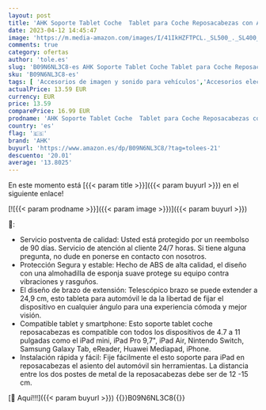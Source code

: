 ```yaml
---
layout: post
title: 'AHK Soporte Tablet Coche  Tablet para Coche Reposacabezas con Apoyo 360 Rotación para 4 4~11 Pulgadas iPad  iPhone  Galaxy Tab  Huawei Mediapad  Switch et d autres Smartphones'
date: 2023-04-12 14:45:47
image: 'https://m.media-amazon.com/images/I/41IkHZFTPCL._SL500_._SL400_.jpg'
comments: true
category: ofertas
author: 'tole.es'
slug: 'B09N6NL3C8-es AHK Soporte Tablet Coche Tablet para Coche Reposacabezas...'
sku: 'B09N6NL3C8-es'
tags: [ 'Accesorios de imagen y sonido para vehículos','Accesorios electrónicos para vehículos','Electrónica','Electrónica para vehículos','Soportes de tablet para el reposacabezas del vehículo','ahk','ipad','iphone','🇪🇸', ]
actualPrice: 13.59 EUR
currency: EUR
price: 13.59
comparePrice: 16.99 EUR
prodname: 'AHK Soporte Tablet Coche  Tablet para Coche Reposacabezas con Apoyo 360 Rotación para 4 4~11 Pulgadas iPad  iPhone  Galaxy Tab  Huawei Mediapad  Switch et d autres Smartphones'
country: 'es'
flag: '🇪🇸'
brand: 'AHK'
buyurl: 'https://www.amazon.es/dp/B09N6NL3C8/?tag=tolees-21'
descuento: '20.01'
average: '13.8025'
---
```


En este momento está [{{< param title >}}]({{< param buyurl >}}) en el siguiente enlace!

[![{{< param prodname >}}]({{< param image >}})]({{< param buyurl >}})

🔎:

- Servicio postventa de calidad: Usted está protegido por un reembolso de 90 días. Servicio de atención al cliente 24/7 horas. Si tiene alguna pregunta, no dude en ponerse en contacto con nosotros.
- Protección Segura y estable: Hecho de ABS de alta calidad, el diseño con una almohadilla de esponja suave protege su equipo contra vibraciones y rasguños.
- El diseño de brazo de extensión: Telescópico brazo se puede extender a 24,9 cm, esto tableta para automóvil le da la libertad de fijar el dispositivo en cualquier ángulo para una experiencia cómoda y mejor visión.
- Compatible tablet y smartphone: Esto soporte tablet coche reposacabezas es compatible con todos los dispositivos de 4.7 a 11 pulgadas como el iPad mini, iPad Pro 9,7", iPad Air, Nintendo Switch, Samsung Galaxy Tab, eReader, Huawei Mediapad, iPhone.
- Instalación rápida y fácil: Fije fácilmente el esto soporte para iPad en reposacabezas el asiento del automóvil sin herramientas. La distancia entre los dos postes de metal de la reposacabezas debe ser de 12 -15 cm.

[🛒 Aquí!!!]({{< param buyurl >}})
{{<world>}}B09N6NL3C8{{</world>}}
